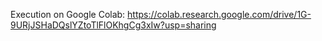 Execution on Google Colab: https://colab.research.google.com/drive/1G-9URjJSHaDQslYZtoTlFlOKhgCg3xIw?usp=sharing
